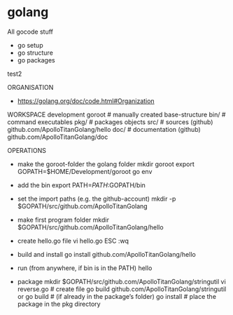 # golang
All gocode stuff

- go setup
- go structure
- go packages


test2

ORGANISATION
- https://golang.org/doc/code.html#Organization

WORKSPACE
    development
        goroot                                          # manually created base-structure
            bin/                                        # command executables
            pkg/                                        # packages objects
            src/                                        # sources (github)
                github.com/ApolloTitanGolang/hello
            doc/                                        # documentation (github)
                github.com/ApolloTitanGolang/doc

OPERATIONS

- make the goroot-folder the golang folder
    mkdir goroot
    export GOPATH=$HOME/Development/goroot
    go env

- add the bin
 	export PATH=$PATH:$GOPATH/bin

- set the import paths (e.g. the github-account)
    mkdir -p $GOPATH/src/github.com/ApolloTitanGolang

- make first program folder
    mkdir $GOPATH/src/github.com/ApolloTitanGolang/hello

- create hello.go file
	vi hello.go
	ESC :wq

- build and install
    go install github.com/ApolloTitanGolang/hello

- run (from anywhere, if bin is in the PATH)
	hello

- package
	mkdir $GOPATH/src/github.com/ApolloTitanGolang/stringutil
	vi reverse.go							                    # create file
	go build github.com/ApolloTitanGolang/stringutil
	or go build 							                    # (if already in the package’s folder)
	go install							                        # place the package in the pkg directory